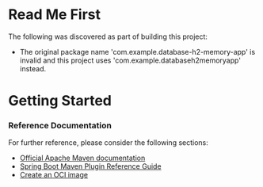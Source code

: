 # Read Me First
The following was discovered as part of building this project:

* The original package name 'com.example.database-h2-memory-app' is invalid and this project uses 'com.example.databaseh2memoryapp' instead.

# Getting Started

### Reference Documentation
For further reference, please consider the following sections:

* [Official Apache Maven documentation](https://maven.apache.org/guides/index.html)
* [Spring Boot Maven Plugin Reference Guide](https://docs.spring.io/spring-boot/docs/2.4.2/maven-plugin/reference/html/)
* [Create an OCI image](https://docs.spring.io/spring-boot/docs/2.4.2/maven-plugin/reference/html/#build-image)

